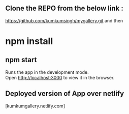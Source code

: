 
## Clone the REPO from the below link :

https://github.com/kumkumsingh/mygallery.git and then 

# npm install 


## npm start

Runs the app in the development mode.<br />
Open [http://localhost:3000](http://localhost:3000) to view it in the browser.



## Deployed version of App over netlify

[kumkumgallery.netlify.com]




